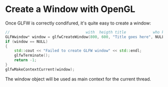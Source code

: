 # Create a Window with OpenGL

Once GLFW is correctly condifured, it's quite easy to create a window:

```cpp
//                                  with  heigth title            who knows??
GLFWwindow* window = glfwCreateWindow(800, 600, "Title goes here", NULL, NULL);
if (window == NULL)
{
    std::cout << "Failed to create GLFW window" << std::endl;
    glfwTerminate();
    return -1;
}
glfwMakeContextCurrent(window);
```

The window object will be used as main context for the current thread.
